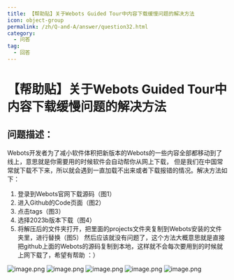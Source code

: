 ```yaml
---
title: 【帮助贴】关于Webots Guided Tour中内容下载缓慢问题的解决方法
icon: object-group
permalink: /zh/Q-and-A/answer/question32.html
category:
  - 问答
tag:
  - 回答
---
```


# 【帮助贴】关于Webots Guided Tour中内容下载缓慢问题的解决方法
## 问题描述：
Webots开发者为了减小软件体积把新版本的Webots的一些内容全部都移动到了线上，意思就是你需要用的时候软件会自动帮你从网上下载，
但是我们在中国常常就下载不下来，所以就会遇到一直加载不出来或者下载报错的情况。解决方法如下：
1. 登录到Webots官网下载源码（图1）
2. 进入Github的Code页面（图2）
3. 点击tags（图3）
4. 选择2023b版本下载（图4）
5. 将解压后的文件夹打开，把里面的projects文件夹复制到Webots安装的文件夹里，进行替换（图5）
    然后应该就没有问题了，这个方法大概意思就是直接把github上面的Webots的源码复制到本地，这样就不会每次要用到的时候就上网下载了，希望有帮助 ：）

![image.png](https://s2.loli.net/2024/10/04/dBvo1SGJunDcpiV.png)
![image.png](https://s2.loli.net/2024/10/04/QfIkO4j6ZV2pb7D.png)
![image.png](https://s2.loli.net/2024/10/04/Ow4UzgfBaMlQdp2.png)
![image.png](https://s2.loli.net/2024/10/04/Ow4UzgfBaMlQdp2.png)
![image.png](https://s2.loli.net/2024/10/04/3Xy2wKaFrk7ozHi.png)
